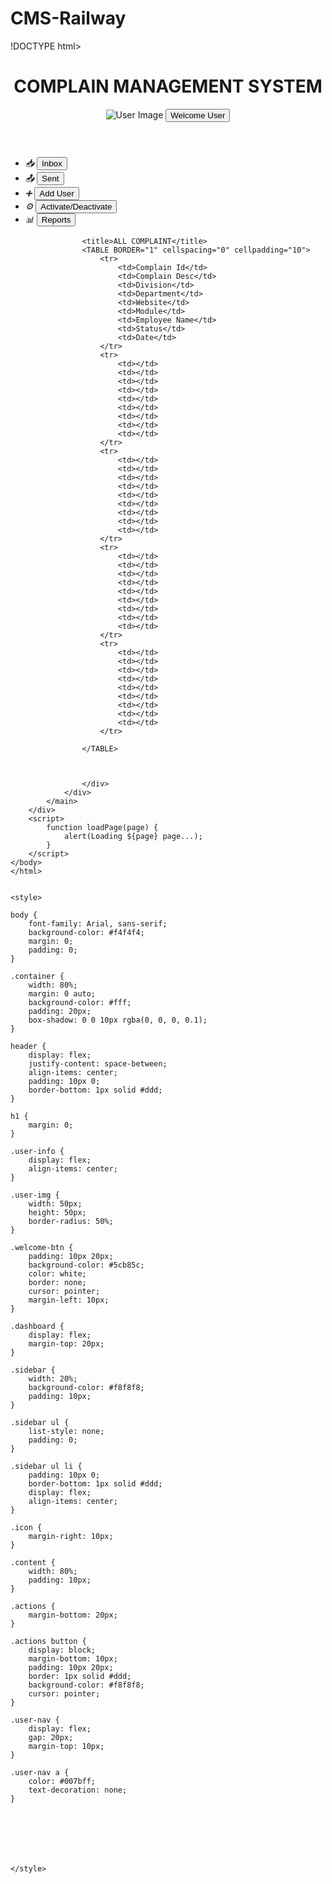 # CMS-Railway
!DOCTYPE html>
<html lang="en">
<head>
    <meta charset="UTF-8">
    <meta name="viewport" content="width=device-width, initial-scale=1.0">
    <title>Complain Management System</title>
    <link rel="stylesheet" href="styles.css">
    <style>
        table,th,td{
            border:1px solid black;
        }
    </style>
</head>
<body>
    <div class="container">
        <header>
            <h1>COMPLAIN MANAGEMENT SYSTEM</h1>
            <div class="user-info">
                <img src="user.png" alt="User Image" class="user-img">
                <button class="welcome-btn">Welcome User</button>
            </div>
        </header>
        <main>
            <div class="dashboard">
                <nav class="sidebar">
                    <ul>
                        <li><i class="icon">📥</i> <button on click="loadpage('inbox')">Inbox </button></li>
                        <li><i class="icon">📤</i> <button on click="loadPage('sent')"> Sent </button></li>
                        <li><i class="icon">➕</i> <button on click="loadPage('addUser')"> Add User </button></li>
                        <li><i class="icon">⚙</i>  <button on click="loadPage('activateUser')">Activate/Deactivate </button></li>
                        <li><i class="icon">📊</i> <button on click="loadpage('Rports')">Reports </button></li>
                    </ul>
                </nav>
             <!--
                <div class="content">
                    <div class="actions">
                        <button onclick="loadPage('inbox')">Load Inbox Page</button>
                        <button onclick="loadPage('sent')">Load Sent Page</button>
                        <button onclick="loadPage('addUser')">Load Add User Page</button>
                        <button onclick="loadPage('activateUser')">Load Activate/Deactivate Page</button>
                    </div>  
                -->
                    
                    <title>ALL COMPLAINT</title>
                    <TABLE BORDER="1" cellspacing="0" cellpadding="10">
                        <tr>
                            <td>Complain Id</td>
                            <td>Complain Desc</td>
                            <td>Division</td>
                            <td>Department</td>
                            <td>Website</td>
                            <td>Module</td>
                            <td>Employee Name</td>
                            <td>Status</td>
                            <td>Date</td>
                        </tr>
                        <tr>
                            <td></td>
                            <td></td>
                            <td></td>
                            <td></td>
                            <td></td>
                            <td></td>
                            <td></td>
                            <td></td>
                            <td></td>
                        </tr>
                        <tr>
                            <td></td>
                            <td></td>
                            <td></td>
                            <td></td>
                            <td></td>
                            <td></td>
                            <td></td>
                            <td></td>
                            <td></td>
                        </tr>
                        <tr>
                            <td></td>
                            <td></td>
                            <td></td>
                            <td></td>
                            <td></td>
                            <td></td>
                            <td></td>
                            <td></td>
                            <td></td>
                        </tr>
                        <tr>
                            <td></td>
                            <td></td>
                            <td></td>
                            <td></td>
                            <td></td>
                            <td></td>
                            <td></td>
                            <td></td>
                            <td></td>
                        </tr>

                    </TABLE>

                  
    
                    </div>
                </div>
            </main>
        </div>
        <script>
            function loadPage(page) {
                alert(Loading ${page} page...);
            }
        </script>
    </body>
    </html>
    
    
    <style> 
    
    body {
        font-family: Arial, sans-serif;
        background-color: #f4f4f4;
        margin: 0;
        padding: 0;
    }
    
    .container {
        width: 80%;
        margin: 0 auto;
        background-color: #fff;
        padding: 20px;
        box-shadow: 0 0 10px rgba(0, 0, 0, 0.1);
    }
    
    header {
        display: flex;
        justify-content: space-between;
        align-items: center;
        padding: 10px 0;
        border-bottom: 1px solid #ddd;
    }
    
    h1 {
        margin: 0;
    }
    
    .user-info {
        display: flex;
        align-items: center;
    }
    
    .user-img {
        width: 50px;
        height: 50px;
        border-radius: 50%;
    }
    
    .welcome-btn {
        padding: 10px 20px;
        background-color: #5cb85c;
        color: white;
        border: none;
        cursor: pointer;
        margin-left: 10px;
    }
    
    .dashboard {
        display: flex;
        margin-top: 20px;
    }
    
    .sidebar {
        width: 20%;
        background-color: #f8f8f8;
        padding: 10px;
    }
    
    .sidebar ul {
        list-style: none;
        padding: 0;
    }
    
    .sidebar ul li {
        padding: 10px 0;
        border-bottom: 1px solid #ddd;
        display: flex;
        align-items: center;
    }
    
    .icon {
        margin-right: 10px;
    }
    
    .content {
        width: 80%;
        padding: 10px;
    }
    
    .actions {
        margin-bottom: 20px;
    }
    
    .actions button {
        display: block;
        margin-bottom: 10px;
        padding: 10px 20px;
        border: 1px solid #ddd;
        background-color: #f8f8f8;
        cursor: pointer;
    }
    
    .user-nav {
        display: flex;
        gap: 20px;
        margin-top: 10px;
    }
    
    .user-nav a {
        color: #007bff;
        text-decoration: none;
    }
    
    
    
    
    
    
    
    </style>

